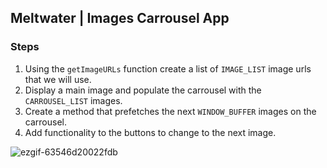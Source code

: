 ## Meltwater | Images Carrousel App

### Steps
1. Using the `getImageURLs` function create a list of `IMAGE_LIST` image urls that we will use.
2. Display a main image and populate the carrousel with the `CARROUSEL_LIST` images.
3. Create a method that prefetches the next `WINDOW_BUFFER` images on the carrousel.
4. Add functionality to the buttons to change to the next image.



![ezgif-63546d20022fdb](https://github.com/user-attachments/assets/be9dc6c7-5a0f-4aae-b10d-82a1636a496f)
